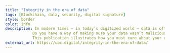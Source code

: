 ```yaml
---
title: "Integrity in the era of data"
tags: [Blockchain, data, security, digital signature]
style: border
color: info
description: In modern times – in today’s digitized world – data is often compared to gold. But who secures the integrity of today’s gold?
            Do you have a way of making sure your data wasn’t maliciously changed? Do you earn money or interests on your sharing of data?
            This publication illustrates how you must care about your data, a LOT.
external_url: https://ubc.digital/integrity-in-the-era-of-data/
---
```


